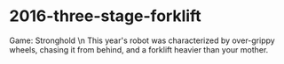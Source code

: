 # 2016-three-stage-forklift

Game: Stronghold \n
This year's robot was characterized by over-grippy wheels, chasing it from behind, and a forklift heavier than your mother.

